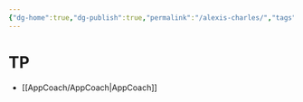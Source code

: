 ```yaml
---
{"dg-home":true,"dg-publish":true,"permalink":"/alexis-charles/","tags":["gardenEntry"],"dgPassFrontmatter":true}
---
```



# TP

- [[AppCoach/AppCoach\|AppCoach]]